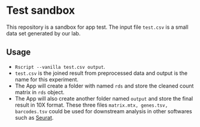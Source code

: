 # Test sandbox

This repository is a sandbox for app test. The input file `test.csv` is a small data set generated by our lab.

## Usage

- `Rscript --vanilla test.csv output`.
- `test.csv` is the joined result from preprocessed data and output is the name for this experiment.
- The App will create a folder with named `rds` and store the cleaned count matrix in `rds` object.
- The App will also create another folder named `output` and store the final result in 10X format. These three files `matrix.mtx, genes.tsv, barcodes.tsv` could be used for downstream analysis in other softwares such as [Seurat](https://satijalab.org/seurat/articles/get_started.html).
